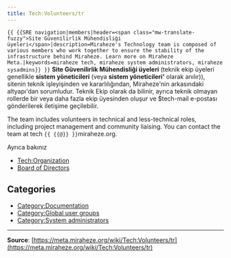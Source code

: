 ```yaml
---
title: Tech:Volunteers/tr
---
```


 `{{ {{SRE navigation|members|header=<span class="mw-translate-fuzzy">Site Güvenilirlik Mühendisliği üyeleri</span>|description=Miraheze's Technology team is composed of various members who work together to ensure the stability of the infrastructure behind Miraheze. Learn more on Miraheze Meta.|keywords=miraheze tech, miraheze system administrators, miraheze sysadmins}} }}`
**Site Güvenilirlik Mühendisliği üyeleri** (teknik ekip üyeleri genellikle **sistem yöneticileri** (veya **sistem yöneticileri'** olarak anılır)), sitenin teknik işleyişinden ve kararlılığından, Miraheze'nin arkasındaki altyapı'dan sorumludur. Teknik Ekip olarak da bilinir, ayrıca teknik olmayan rollerde bir veya daha fazla ekip üyesinden oluşur ve $tech-mail e-postası gönderilerek iletişime geçilebilir.

The team includes volunteers in technical and less-technical roles, including project management and community liaising. You can contact the team at tech `{{ {{@}} }}`miraheze.org.

<div style="width: 100%; overflow: auto;>
{| class="wikitable center"
|-
! class="unsortable"| [ `{{ {{fullurl:Tech:Volunteers/List|action=edit}} }}` +/-]
! İsim & Görevi
! [IRC](https://meta.miraheze.org/wiki/Special:MyLanguage/IRC) (Libera Chat)'teki Kullanıcı (rumuz) adı
! E-posta
! Kabuk
! GitHub hesabı
! Phabricator (yönetici)
! IONOS ve OVHcloud
! Cloudflare
! Etki Alanı Kayıt Şirketi
! Grafana (Yönetici)
|- `{{ {{Tech:{{BASEPAGENAME}}/List}} }}`

## Ayrıca bakınız 

* [Tech:Organization](/tech-docs/techorganization)
* [Board of Directors](https://meta.miraheze.org/wiki/Board_of_Directors)

## Categories

* [Category:Documentation](https://meta.miraheze.org/wiki/Category:Documentation)
* [Category:Global user groups](https://meta.miraheze.org/wiki/Category:Global_user_groups)
* [Category:System administrators](https://meta.miraheze.org/wiki/Category:System_administrators)

----
**Source**: [https://meta.miraheze.org/wiki/Tech:Volunteers/tr](https://meta.miraheze.org/wiki/Tech:Volunteers/tr)